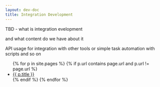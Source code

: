 ```yaml
---
layout: dev-doc
title: Integration Development
---
```


TBD - what is integration evelopment

and what content do we have about it

API usage for integration with other tools or simple task automation with scripts and so on 

<ul>
{% for p in site.pages %}
{% if p.url contains page.url and p.url != page.url %}
  <li><a href="{{ p.url }}">{{ p.title }}</a></li>
{% endif %}
{% endfor %}
</ul>